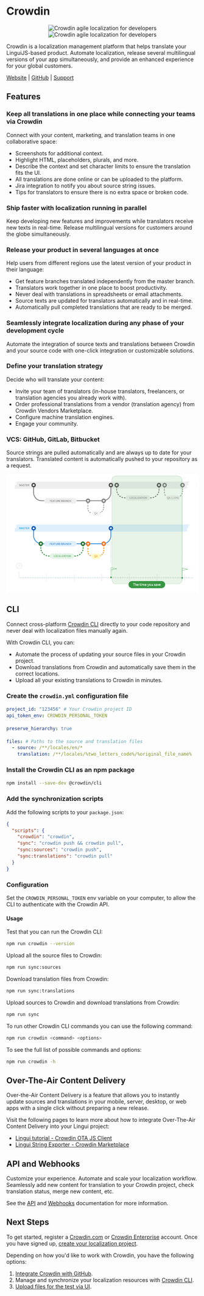 # Crowdin

<p align="center">
  <img src="https://support.crowdin.com/assets/logos/crowdin-dark-symbol.png#gh-light-mode-only" alt="Crowdin agile localization for developers" width="150"/>
  <img src="https://support.crowdin.com/assets/logos/symbol/png/crowdin-symbol-cWhite.png#gh-dark-mode-only" alt="Crowdin agile localization for developers" width="150"/>
</p>

Crowdin is a localization management platform that helps translate your LinguiJS-based product. Automate localization, release several multilingual versions of your app simultaneously, and provide an enhanced experience for your global customers.

[Website](https://crowdin.com/?utm_source=lingui.dev&utm_medium=referral&utm_campaign=lingui.dev) \| [GitHub](https://github.com/crowdin) \| [Support](https://crowdin.com/contacts?utm_source=lingui.dev&utm_medium=referral&utm_campaign=lingui.dev)

## Features

### Keep all translations in one place while connecting your teams via Crowdin

Connect with your content, marketing, and translation teams in one collaborative space:

- Screenshots for additional context.
- Highlight HTML, placeholders, plurals, and more.
- Describe the context and set character limits to ensure the translation fits the UI.
- All translations are done online or can be uploaded to the platform.
- Jira integration to notify you about source string issues.
- Tips for translators to ensure there is no extra space or broken code.

### Ship faster with localization running in parallel

Keep developing new features and improvements while translators receive new texts in real-time. Release multilingual versions for customers around the globe simultaneously.

### Release your product in several languages at once

Help users from different regions use the latest version of your product in their language:

- Get feature branches translated independently from the master branch.
- Translators work together in one place to boost productivity.
- Never deal with translations in spreadsheets or email attachments.
- Source texts are updated for translators automatically and in real-time.
- Automatically pull completed translations that are ready to be merged.

### Seamlessly integrate localization during any phase of your development cycle

Automate the integration of source texts and translations between Crowdin and your source code with one-click integration or customizable solutions.

### Define your translation strategy

Decide who will translate your content:

- Invite your team of translators (in-house translators, freelancers, or translation agencies you already work with).
- Order professional translations from a vendor (translation agency) from Crowdin Vendors Marketplace.
- Configure machine translation engines.
- Engage your community.

### VCS: GitHub, GitLab, Bitbucket

Source strings are pulled automatically and are always up to date for your translators. Translated content is automatically pushed to your repository as a request.

![Automatically pull source strings to Crowdin and push translated content to your repository](../assets/Crowdin__js-lingui-vcs.png)

## CLI

Connect cross-platform [Crowdin CLI](https://crowdin.github.io/crowdin-cli/) directly to your code repository and never deal with localization files manually again.

With Crowdin CLI, you can:

- Automate the process of updating your source files in your Crowdin project.
- Download translations from Crowdin and automatically save them in the correct locations.
- Upload all your existing translations to Crowdin in minutes.

### Create the `crowdin.yml` configuration file

```yaml title="crowdin.yml"
project_id: "123456" # Your Crowdin project ID
api_token_env: CROWDIN_PERSONAL_TOKEN

preserve_hierarchy: true

files: # Paths to the source and translation files
  - source: /**/locales/en/*
    translation: /**/locales/%two_letters_code%/%original_file_name%
```

### Install the Crowdin CLI as an npm package

```bash npm2yarn
npm install --save-dev @crowdin/cli
```

### Add the synchronization scripts

Add the following scripts to your `package.json`:

```json title="package.json"
{
  "scripts": {
    "crowdin": "crowdin",
    "sync": "crowdin push && crowdin pull",
    "sync:sources": "crowdin push",
    "sync:translations": "crowdin pull"
  }
}
```

### Configuration

Set the `CROWDIN_PERSONAL_TOKEN` env variable on your computer, to allow the CLI to authenticate with the Crowdin API.

#### Usage

Test that you can run the Crowdin CLI:

```bash npm2yarn
npm run crowdin --version
```

Upload all the source files to Crowdin:

```bash npm2yarn
npm run sync:sources
```

Download translation files from Crowdin:

```bash npm2yarn
npm run sync:translations
```

Upload sources to Crowdin and download translations from Crowdin:

```bash npm2yarn
npm run sync
```

To run other Crowdin CLI commands you can use the following command:

```bash npm2yarn
npm run crowdin <command> <options>
```

To see the full list of possible commands and options:

```bash npm2yarn
npm run crowdin -h
```

## Over-The-Air Content Delivery

Over-the-Air Content Delivery is a feature that allows you to instantly update sources and translations in your mobile, server, desktop, or web apps with a single click without preparing a new release.

Visit the following pages to learn more about how to integrate Over-The-Air Content Delivery into your Lingui project:

- [Lingui tutorial - Crowdin OTA JS Client](https://crowdin.github.io/ota-client-js/tutorials/lingui/)
- [Lingui String Exporter - Crowdin Marketplace](https://store.crowdin.com/lingui-string-exporter?utm_source=lingui.dev&utm_medium=referral&utm_campaign=lingui.dev)

## API and Webhooks

Customize your experience. Automate and scale your localization workflow. Seamlessly add new content for translation to your Crowdin project, check translation status, merge new content, etc.

See the [API](https://support.crowdin.com/developer/api/?utm_source=lingui.dev&utm_medium=referral&utm_campaign=lingui.dev) and [Webhooks](https://support.crowdin.com/developer/webhooks/?utm_source=lingui.dev&utm_medium=referral&utm_campaign=lingui.dev) documentation for more information.

## Next Steps

To get started, register a [Crowdin.com](https://accounts.crowdin.com/register?utm_source=lingui.dev&utm_medium=referral&utm_campaign=lingui.dev) or [Crowdin Enterprise](https://accounts.crowdin.com/workspace/create?utm_source=lingui.dev&utm_medium=referral&utm_campaign=lingui.dev) account. Once you have signed up, [create your localization project](https://support.crowdin.com/creating-project/?utm_source=lingui.dev&utm_medium=referral&utm_campaign=lingui.dev).

Depending on how you'd like to work with Crowdin, you have the following options:

1. [Integrate Crowdin with GitHub](https://support.crowdin.com/github-integration/?utm_source=lingui.dev&utm_medium=referral&utm_campaign=lingui.dev).
2. Manage and synchronize your localization resources with [Crowdin CLI](https://developer.crowdin.com/cli-tool/?utm_source=lingui.dev&utm_medium=referral&utm_campaign=lingui.dev).
3. [Upload files for the test via UI](https://support.crowdin.com/uploading-files/?utm_source=lingui.dev&utm_medium=referral&utm_campaign=lingui.dev).
